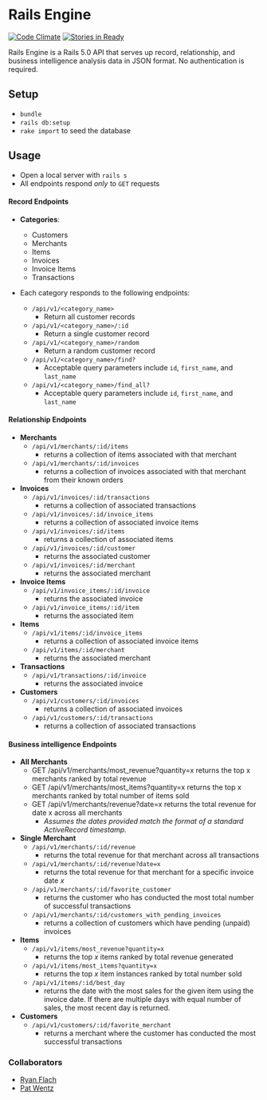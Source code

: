 # Rails Engine
[![Code Climate](https://codeclimate.com/github/pwentz/rails_engine/badges/gpa.svg)](https://codeclimate.com/github/pwentz/rails_engine) [![Stories in Ready](https://badge.waffle.io/pwentz/rails_engine.svg?label=ready&title=Ready)](http://waffle.io/pwentz/rails_engine)

Rails Engine is a Rails 5.0 API that serves up record, relationship, and business intelligence analysis data in JSON format. No authentication is required.

## Setup
* `bundle`
* `rails db:setup`
* `rake import` to seed the database

## Usage
* Open a local server with `rails s`
* All endpoints respond _only_ to `GET` requests

#### Record Endpoints
* **Categories**:
  * Customers
  * Merchants
  * Items
  * Invoices
  * Invoice Items
  * Transactions


* Each category responds to the following endpoints:
  * `/api/v1/<category_name>`
    * Return all customer records
  * `/api/v1/<category_name>/:id`
    * Return a single customer record
  * `/api/v1/<category_name>/random`
    * Return a random customer record
  * `/api/v1/<category_name>/find?`
    * Acceptable query parameters include `id`, `first_name`, and `last_name`
  * `/api/v1/<category_name>/find_all?`
    * Acceptable query parameters include `id`, `first_name`, and `last_name`

#### Relationship Endpoints
* **Merchants**
  * `/api/v1/merchants/:id/items`
    * returns a collection of items associated with that merchant
  * `/api/v1/merchants/:id/invoices`
    * returns a collection of invoices associated with that merchant from their known orders
* **Invoices**
  * `/api/v1/invoices/:id/transactions`
    * returns a collection of associated transactions
  * `/api/v1/invoices/:id/invoice_items`
    * returns a collection of associated invoice items
  * `/api/v1/invoices/:id/items`
    * returns a collection of associated items
  * `/api/v1/invoices/:id/customer`
    * returns the associated customer
  * `/api/v1/invoices/:id/merchant`
    * returns the associated merchant
* **Invoice Items**
  * `/api/v1/invoice_items/:id/invoice`
    * returns the associated invoice
  * `/api/v1/invoice_items/:id/item`
    * returns the associated item
* **Items**
  * `/api/v1/items/:id/invoice_items`
    * returns a collection of associated invoice items
  * `/api/v1/items/:id/merchant`
    * returns the associated merchant
* **Transactions**
  * `/api/v1/transactions/:id/invoice`
    * returns the associated invoice
* **Customers**
  * `/api/v1/customers/:id/invoices`
    * returns a collection of associated invoices
  * `/api/v1/customers/:id/transactions`
    * returns a collection of associated transactions

#### Business intelligence Endpoints
* **All Merchants**
  * GET /api/v1/merchants/most_revenue?quantity=x returns the top x merchants ranked by total revenue
  * GET /api/v1/merchants/most_items?quantity=x returns the top x merchants ranked by total number of items sold
  * GET /api/v1/merchants/revenue?date=x returns the total revenue for date x across all merchants
    * _Assumes the dates provided match the format of a standard ActiveRecord timestamp._
* **Single Merchant**
  * `/api/v1/merchants/:id/revenue`
    * returns the total revenue for that merchant across all transactions
  * `/api/v1/merchants/:id/revenue?date=x`
    * returns the total revenue for that merchant for a specific invoice date _x_
  * `/api/v1/merchants/:id/favorite_customer`
    * returns the customer who has conducted the most total number of successful transactions
  * `/api/v1/merchants/:id/customers_with_pending_invoices`
    * returns a collection of customers which have pending (unpaid) invoices
* **Items**
  * `/api/v1/items/most_revenue?quantity=x`
    * returns the top _x_ items ranked by total revenue generated
  * `/api/v1/items/most_items?quantity=x`
    * returns the top _x_ item instances ranked by total number sold
  * `/api/v1/items/:id/best_day`
    * returns the date with the most sales for the given item using the invoice date. If there are multiple days with equal number of sales, the most recent day is returned.
* **Customers**
  * `/api/v1/customers/:id/favorite_merchant`
    * returns a merchant where the customer has conducted the most successful transactions

### Collaborators
* [Ryan Flach](http://www.github.com/ryanflach)
* [Pat Wentz](http://www.github.com/pwentz)
